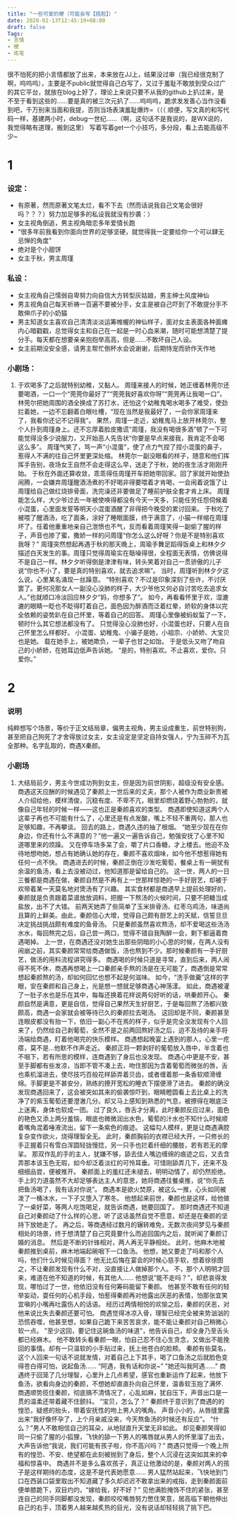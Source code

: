 ```yaml
---
title: "一些可爱的梗（可能会写【捂脸】）"
date: 2020-02-13T12:45:19+08:00
draft: false
Tags:
- 言情
- 梗
- 练笔
---
```

很不怕死的把小言情都放了出来，本来放在JJ上，结果没过审（我已经很克制了啊，呜呜呜），主要是不public就觉得自己白写了，又过于羞耻不敢放到受众过广的其它平台，就放在blog上好了，理论上来说只要不从我的github上扒过来，是不至于看到这些的……要是真的被三次元扒了……呜呜呜，跪求发发善心当作没看到吧，千万别来当面和我提，否则当场表演羞耻爆炸=（（（
顺便，写文真的和写代码一样，基建两小时，debug一世纪……（啊，这句话不是我说的，是WX说的，我觉得略有道理，搬到这里）
写着写着get一个小技巧，多分段，看上去能高级不少~
# 1
### 设定：
- 有原著，然而原著文笔太烂，看不下去（然而话说我自己文笔会很好吗？？？）努力加足够多的私设我就没有抄袭：）
- 女主视角倒追，男主视角暗恋多年爱情长跑
- “很多年前我看到你面向世界的足够坚硬，就觉得我一定要给你一个可以肆无忌惮的角度”
- 绝对是个小甜饼
- 女主于秋，男主周瑾
### 私设：
- 女主视角自己懦弱自卑努力向自信大方转型灰姑娘，男主绅士风度神仙
- 男主视角自己每天祈祷一百遍不要被分手，女主是被自己吓到了不敢提分手不敢伸爪子的小奶猫
- 男主知道女主喜欢自己清清淡淡运筹帷幄的神仙样子，面对女主表面各种面瘫内心暗戳戳，总觉得女主和自己在一起是一时心血来潮，随时可能想清楚了提分手。每天都在想要亲亲抱抱举高高，但是……不敢坏自己人设。
- 女主前期没安全感，请男主帮忙倒杯水会说谢谢，后期恃宠而骄作天作地
### 小剧场：

1.  于欢喝多了之后就特别幼稚，又黏人。
	周瑾来接人的时候，她正缠着林莞尔还要喝酒，一口一个“莞莞你最好了”“莞莞我好喜欢你呀”“莞莞再让我喝一口”，林莞尔把她周围的酒全换成了苏打水，还怕这个幼稚鬼喝水喝多了难受，使劲拦着她，一边不忘翻着白眼吐槽，“现在当然是我最好了，一会你家周瑾来了，我看你还记不记得我”。
	果然，周瑾一走近，幼稚鬼马上放开林莞尔，整个人扑到周瑾身上。还不忘厚着脸皮撒谎“周瑾，我没有喝很多酒”顿了一下可能觉得没多少说服力，又开始恶人先告状“你要是早点来接我，我肯定不会喝这么多”。
	周瑾气笑了，骂一声“小混蛋”，使了点力气捏了捏小混蛋的鼻子，惹得人不满的往自己怀里更深处缩。
	林莞尔一副没眼看的样子，随意和他们挥挥手告别，夜场女王自然不会走得这么早，送走了于秋，她的夜生活才刚刚开始。
	于秋在外面还算收敛，乖乖得任周瑾开车把她带回家。回了家就开始使劲闹腾，一会嫌弃周瑾醒酒汤煮的不好喝非得要喂着才肯喝，一会闹着说饿了让周瑾给自己做红烧排骨面，洗完澡还非要做足了睡前护肤全套才肯上床。
	周瑾能怎么样，大少爷过去一年被使唤得都没有今天一天多，只能任劳任怨伺候着小混蛋，心里面发誓等明天小混蛋酒醒了非得把今晚受的累讨回来。
	于秋吃了被喂了醒酒汤，吃了面条，涂好了睡眠面膜，终于满意了，小猫一样缩在周瑾坏了。任着他重重地亲自己泄愤也不气，反而看着周瑾笑得一副偷了腥的样子，声音也掺了蜜，撒娇一样的问周瑾“你怎么这么好呀？你是不是特别喜欢我呀？”
    周瑾突然想起再遇于秋的那天晚上，周瑜手舞足蹈得饭桌上和林夕夕描述白天发生的事。周瑾只觉得周瑜实在聒噪得很，全程面无表情，仿佛说得不是自己一样。林夕夕听得倒是津津有味，转头笑着对自己一贯骄傲的儿子说“你也不小了，要是真的特别喜欢，就去追求嘛”。
    当时，周瑾听到林夕夕这么说，心里某名涌现一丝躁意。
    “特别喜欢？不过是印象深刻了些许，不讨厌罢了。更何况那女人一副没心没肺的样子，大少爷他又何必自讨苦吃去追求女人。”也就顺口冷淡回应林夕夕“妈，你想多了”。
   如今，再看看怀里于欢，湿漉漉的眼睛一眨也不眨得盯着自己，面色因为醉酒而泛着红晕，娇软的身体以完全依赖的姿势趴在自己怀里，等着自己的回答。
   周瑾心里像被蚂蚁蜇了一下，顿时什么其它想法都没有了。
   只觉得没心没肺也好，小混蛋也好，只要人在自己怀里怎么样都好。
   小混蛋、幼稚鬼、小骗子是她，小祖宗、小娇娇、大宝贝也是她。
   载在她手上，被她欺负，一辈子也甘之如饴。
   于是低头又吻了吻自己的小娇娇，在她耳边低声告诉她。
   “是的，特别喜欢。不止喜欢，爱你。只爱你。”
   
# 2
### 说明
   纯粹想写个场景，等价于正文结局章，偏男主视角，男主设成重生，前世特别狗，甚至把自己狗死了才舍得放过女主，女主设定是坚定自持女强人，宁为玉碎不为瓦全那种。名字乱取的，商遇X秦颜。
### 小剧场
1. 大结局前夕，男主今世成功狗到女主，但是因为前世阴影，超级没有安全感。
   商遇这天应酬的时候遇见了秦颜上一世后来的丈夫，那个人被作为商业新贵被人介绍给他，模样清俊，沉稳有度、不卑不亢，眼里却燃烧着野心勃勃的，就像自己年轻的时候一样——这也正是秦颜喜欢的类型。
   商遇即使知道这两个人这辈子再也不可能有什么了，心里还是有点发酸，嘴上不轻不重两句，那人也足够知趣，不再攀谈。
   回去的路上，商遇久违的抽了根烟。
   “她至少现在在你身边，你还有什么不满意的？”他一遍又一遍告诉自己，勉强安抚了心里不知道哪里来的烦躁。
   又在停车场多呆了会，嚼了片口香糖，才上楼去。他迫不及待地想吻她，想占有她确认她的存在，秦颜不喜欢烟味，如今他不想惹得她有任何一点不快。
   商遇进去的时候，秦颜正倒在沙发吃葡萄，餐桌上有一碗犹有余温的鱼汤，看上去没被动过，他知道那是留给自己的。
   这一世，两人的一日三餐都是商遇在做，秦颜自然是不再有上一世那样惊艳的一手好厨艺，却被于欢带着某一天莫名地对煲汤有了兴趣。
   其实食材都是商遇早上提前处理好的，秦颜就是负责跟着菜谱放放调料，把握一下熬汤的火候时间，只要不把糖当成盐放，出不了大错。
   前两天她弄了些简单了玉米排骨汤、红枣乌鸡汤，味道尚且算的上鲜美。由此，秦颜信心大增，觉得自己颇有厨艺上的天赋，信誓旦旦决定挑战挑战颇有难度的鱼骨汤。
   只是秦颜虽然喜欢熬汤，却不爱喝这些汤汤水水，每回熬完之后，自己尝一两口，觉得不错自我陶醉一会，剩下都逼着商遇喝掉。
   上一世，在商遇还没对她生出那些阴暗的小心思的时候，在两人没有闹崩之前，其实秦颜常常给商遇做饭，汤也熬到不少。那时候秦颜有一手好厨艺，做汤的用料流程讲究得多。
   商遇喝的时候只道是寻常，直到后来，两人闹得不死不休，商遇再想喝上一口秦颜亲手熬的汤是在无可能了，商遇倒是常常想起秦颜熬的汤，却如何回忆也想不起是何滋味。
   如今，“洗手做羹”这样的字眼，安在秦颜和自己身上，光是想一想就足够商遇心神荡漾。
   如此，商遇被灌了一肚子水也是乐在其中，每每还换着花样说两句好听的话，哄秦颜开心。
   秦颜自然是满意，更是自信，觉得自己果然天生好厨艺，于是每回熬了汤都兴致颇高，商遇一会家就会被等待已久的秦颜拉去喝汤。
   这回却是不同，秦颜甚至连眼皮都没有抬一下，依旧一副心不在焉的样子，似乎是完全没发现有个人回来了，仍然给自己剥葡萄，全然不是之前两回熬好汤之后，迫不及待的亲手将汤端给商遇，盯着他喝完的快乐模样。
   商遇想起晚宴上遇到的那人，心里一疙瘩，莫不是…他默不作声走近。
   秦颜正将一颗剥好的葡萄放入唇中，半含着也不咽下，若有所思的模样，连商遇到了身后也没发现。
   商遇心中更是不安，甚至手脚都有些发凉，当即不管不凑上去，吻住那因为含着葡萄而微张的唇，舌也乘机溜进去，使尽技巧百般花样舔弄着贝齿，或者缠着那一条香软顺滑缠绵。手脚更是不甚安分，熟练的撩开宽松的睡衣下摆便滑了进去。
   秦颜的确没发现商遇回来了，这会被突如其来的偷袭惊吓到，眼睛瞪圆看上去比桌上的洗净了的紫玉葡萄还要澄澈几分。却又马上感知到熟悉的气息，被撩得在眼底泛上迷离，身体也软成一团。
   过了良久，唇舌才分离，此时秦颜反应过来，面色的艳色又添上两分羞恼，眼底也微微润出水色，葡萄的汁水也不知什么时候顺着嘴角混着唾液流出，留下一条紫色的痕迹。
   这幅勾人模样，更是让商遇满腔复杂变作欲火，烧得理智全无。
   此时，秦颜胸前的衣襟已经大开，一只修长的手正握着只有雪白浑圆轻拢慢捻，另一只手也拦着纤细的腰肢，若有若无的摩挲。
   那双作乱的手的主人，犹嫌不够，舔去佳人嘴边缠绵的痕迹之后，又去含弄那本该玉色无瑕，如今却泛着淡红的可怜耳垂。可惜刚舔弄几下，还来不及细细品尝，便被推开。
   秦颜面上的羞红还未褪去，明明动情了，却仍然拒绝。手上的力道虽然不大却足够表达主人的意思，她将商遇往餐桌推，说“你先去把鱼汤喝了，我有话对你说”。
   商遇本是欲火焚原，被这么一推，心头如同被泼了一桶冰水，一下子又堕入了寒冬。
   他想起来前世，秦颜也是这样，给他做了一桌好菜，等两人吃饱喝足，就告诉商遇，她要回国了。
   那时商遇还不知道自己对秦颜动了什么样的心思，听了这话虽然自觉不愿意，却还是在秦颜的坚持下放她走了。
   再之后，等商遇经过数月的辗转难免，无数次夜间梦见与秦颜相处的场景，终于想清楚了自己究竟要什么而追回国内之后，就听闻了秦颜订婚的消息。
   然后是不断的针锋相对，两人再无平静相处。
   此时，他麻木地被秦颜推到桌前，麻木地端起碗咽下一口鱼汤。
   他想，她又要走了吗和那个人吗，他们什么时候见得面？
   他无比后悔在宴会的时候心慈手软，想着徐徐图之，不让秦颜发现有什么不对，没直接让人做掉那个人。
   不，那个人明明才回来，难道在他不知道的时候，有其他人……
   他想说“能不走吗？”，却悲哀得发现，哪怕过了一世，他依旧没有任何筹码能留下秦颜。
   他甚至不敢有任何的轻举妄动，耍任何的心机手段，怕惹得秦颜再对他露出厌恶的表情，怕那张宜笑宜嗔的小嘴再吐露伤人的话语。
   经历过两情相悦的欢愉之后，秦颜的厌恶，对他来说比失去秦颜还要可怕。
   商遇觉得冰凉入骨，理智已经完全被来势汹汹的恐慌吞噬，他甚至想，如果自己跪下来苦苦哀求，能不能让秦颜对自己稍微心软一点。
   "至少这回，要记住这碗鱼汤的味道"，他告诉自己，却全身乃至舌头都已经麻木。
   他不敢转头看秦颜一眼，怕自己忍不住心生贪念，又做出不能挽回的事情。却有一只温软的小手贴过来，抚上他苍白的脸颊。
   秦颜有些莫名，这个人回来一句话不说就发情，对着自己上下其手，喝了口鱼汤之后就脸色变得苍白得可怕，说起鱼汤……
   “阿遇，我有话和你说~”
   "她还叫我阿遇……"
   商遇终于回笼了几分理智，心里升上几点希望，感官也重新运作了起来，他放下鱼汤，欲看向身边的秦颜，不想她却直直扑向自己怀里，温香软玉抱了满怀.
   商遇顺势揽住秦颜，彻底搞不清情况了，心乱如麻，犹自压下，声音出口是一贯的温柔还带着藏不住颤抖。
   “宝贝，怎么了？”
   秦颜终于意识到了商遇的的惶恐，疑惑的抬头，带着安抚性的吻上男人的嘴角。
   声音小小的，从唇缝里露出来“我好像怀孕了，上个月亲戚没来，今天熬鱼汤的时候还有反应”。
   “什么？”男人不敢相信自己的耳朵，从地狱直升天堂无非如此。
   却见秦颜笑得如同一只偷了腥的小狐狸，飞快的舔一下男人的嘴唇就从男人的怀里溜了出去，大声告诉他“我说，我们可能有孩子啦，你不高兴吗？”
   商遇只觉得一个晚上所有的惶恐、不安、绝望都在此刻被抛到了身后，整个人沉浸在这突如其来的幸福和惊喜中。
   商遇并不是多么喜欢孩子，真正让他激动的是，秦颜对两人的孩子是这样期待的态度，这是不是代表她愿意……
   男人猛然站起来，飞快地到门口在西装口袋里取出不知道藏了多久却迟迟不敢拿出来的戒指，走到秦颜面前便单膝跪下，双目灼灼，“嫁给我，好不好？”
   见他满脸掩饰不住的紧张，甚至连自己的同手同脚都没发现，秦颜咬咬嘴唇努力憋住笑意，居高临下朝他伸出自己的右手，顶着男人越来越炙热的目光，没有说话却轻轻挑了挑下巴。
   